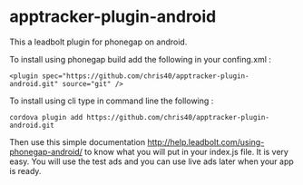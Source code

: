 # apptracker-plugin-android
This a leadbolt plugin for phonegap on android. 

To install using phonegap build add the following in your confing.xml :

```<plugin spec="https://github.com/chris40/apptracker-plugin-android.git" source="git" />```

To install using cli type in command line the following :

```cordova plugin add https://github.com/chris40/apptracker-plugin-android.git```

Then use this simple documentation http://help.leadbolt.com/using-phonegap-android/ to know what you will put in your index.js file. It is very easy. You will use the test ads and you can use live ads later when your app is ready.  
